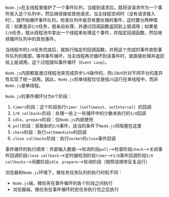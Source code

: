 `Node.js`在主线程里维护了一个事件队列，当接到请求后，就将该请求作为一个事件放入这个队列中，然后继续接收其他请求。当主线程空闲时（没有请求接入时），就开始循环事件队列，检查队列中是否有要处理的事件，这时要分两种情况：如果是非`I/O`任务，就亲自处理，并通过回调函数返回到上层调用；如果是`I/O`任务，就从线程池中拿出一个线程来处理这个事件，并指定回调函数，然后继续循环队列中的其他事件。

当线程中的`I/O`任务完成后，就执行指定的回调函数，并把这个完成的事件放到事件队列的尾部，等待事件循环，当主线程再次循环到该事件时，就直接处理并返回给上层调用。这个过程就叫事件循环（`Event Loop`）。

`Node.js`内部都是通过线程池来完成异步`I/O`操作的，而`LIBUV`针对不同平台的差异性实现了统一调用。因此，`Node.js`的单线程仅仅是指`JS`运行在单线程中，而非`Node.js`是单线程。

`Node.js`的事件循环分为`6`个阶段：

1. `timers`阶段：这个阶段执行`timer`（`setTimeout`、`setInterval`）的回调
2. `I/O callbacks`阶段：处理一些上一轮循环中的少数未执行的`I/O`回调
3. `idle`、`prepare`阶段：仅`Node.js`内部使用
4. `poll`阶段：获取新的`I/O`事件，适当的条件下`Node.js`将阻塞在这里
5. `check`阶段：执行`setImmediate`的回调
6. `close callbacks`阶段：执行`socket`的`close`事件回调

事件循环的执行顺序：外部输入数据-->轮询阶段`poll`-->检查阶段`check`-->关闭事件回调阶段`close callback`-->定时器检测阶段`timer`-->`I/O`事件回调阶段`I/O callbacks`-->闲置阶段`idle、prepare`-->轮询阶段（按照该顺序反复运行）

浏览器和`Node.js`环境下，微任务任务队列的执行时机不同：

- `Node.js`端，微任务在事件循环的各个阶段之间执行
- 浏览器端，微任务在事件循环的宏任务执行完之后执行